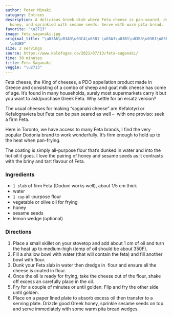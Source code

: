 ```yaml
---
author: Peter Minaki
category: Entrees
description: A delicious Greek dish where Feta cheese is pan-seared, drizzled with
  honey, and sprinkled with sesame seeds. Serve with warm pita bread.
favorite: "\u2713"
image: feta_saganaki.jpg
original_title: "\u03A6\u03AD\u03C4\u03B1 \u03A3\u03B1\u03B3\u03B1\u03BD\u03AC\u03BA\
  \u03B9"
size: 2 servings
source: https://www.kalofagas.ca/2021/07/13/feta-saganaki/
time: 30 minutes
title: Feta Saganaki
veggie: "\u2713"
---
```

Feta cheese, the King of cheeses, a PDO appellation product made in Greece and consisting of a combo of sheep and goat milk cheese has come of age. It’s found in many households, surely most supermarkets carry it but you want to ask/purchase Greek Feta. Why settle for an ersatz version?

The usual cheeses for making “saganaki cheese” are Kefalotyri or Kefalograviera but Feta can be pan seared as well –  with one proviso: seek a firm Feta.

Here in Toronto, we have access to many Feta brands, I find the very popular Dodonia brand to work wonderfully. It’s firm enough to hold up to the heat when pan\-frying.

The coating is simply all\-purpose flour that’s dunked in water and into the hot oil it goes. I love the pairing of honey and sesame seeds as it contrasts with the briny and tart flavour of Feta.

### Ingredients

* `1 slab` of firm Feta (Dodoni works well), about 1/5 cm thick
* water
* `1 cup` all-purpose flour
* vegetable or olive oil for frying
* honey
* sesame seeds
* lemon wedge (optional)

### Directions

1. Place a small skillet on your stovetop and add about 1 cm of oil and turn the heat up to medium-high (temp of oil should be about 350F).
2. Fill a shallow bowl with water (that will contain the feta) and fill another bowl with flour.
3. Dunk your Feta slab in water then dredge in  flour and ensure all the cheese is coated in flour.
4. Once the oil is ready for frying, take the cheese out of the flour, shake off excess an carefully place in the oil.
5. Fry for a couple of minutes or until golden. Flip and fry the other side until golden.
6. Place on a paper lined plate to absorb excess oil then transfer to a serving plate. Drizzle good Greek honey, sprinkle sesame seeds on top and serve immediately with some warm pita bread wedges.